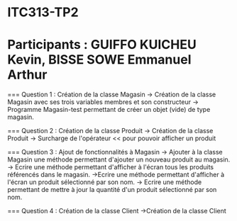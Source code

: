 # ITC313-TP2
# Participants : GUIFFO KUICHEU Kevin, BISSE SOWE Emmanuel Arthur

=== Question 1 : Création de la classe Magasin
	-> Création de la classe Magasin avec  ses trois variables membres et son constructeur
	-> Programme Magasin-test permettant de créer un objet (vide) de type magasin.
	
=== Question 2 : Création de la classe Produit
	-> Création de la classe Produit
	-> Surcharge de l'opérateur << pour pouvoir afficher un produit

=== Question 3 : Ajout de fonctionnalités à Magasin
	-> Ajouter à la classe Magasin une méthode permettant d'ajouter un nouveau produit au magasin.
	-> Ecrire une méthode permettant d'afficher à l'écran tous les produits référencés dans le magasin.
	->Ecrire une méthode permettant d'afficher à l'écran un produit sélectionné par son nom.
	-> Ecrire une méthode permettant de mettre à jour la quantité d'un produit sélectionné par son nom.

=== Question 4 : Création de la classe Client
	->Création de la classe Client
